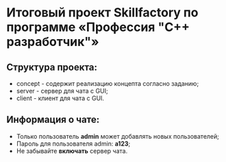 # Итоговый проект Skillfactory по программе «Профессия "C++ разработчик"»

## Структура проекта:

* concept - содержит реализацию концепта согласно заданию;
* server - сервер для чата с GUI;
* client - клиент для чата с GUI.

## Информация о чате:
 
* Только пользователь **admin** может добавлять новых пользователей; 
* Пароль для пользователя admin: **a123**; 
* Не забывайте **включать** сервер чата.
